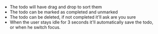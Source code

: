 - The todo will have drag and drop to sort them
- The todo can be marked as completed and unmarked
- The todo can be deleted, if not completed it'll ask are you sure
- When the user stays idle for 3 seconds it'll automatically save the todo, or when he switch focus.
